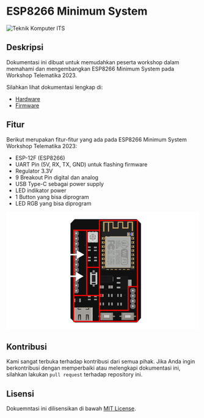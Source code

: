 # **ESP8266 Minimum System**

<img src="https://www.its.ac.id/komputer/wp-content/uploads/sites/28/2018/03/image10.png" alt="Teknik Komputer ITS" width="150" height="150">

## **Deskripsi**

Dokumentasi ini dibuat untuk memudahkan peserta workshop dalam memahami dan mengembangkan ESP8266 Minimum System pada Workshop Telematika 2023.

Silahkan lihat dokumentasi lengkap di:

- [Hardware](hardware/)
- [Firmware](firmware/)

## **Fitur**

Berikut merupakan fitur-fitur yang ada pada ESP8266 Minimum System Workshop Telematika 2023:

- ESP-12F (ESP8266)
- UART Pin (5V, RX, TX, GND) untuk flashing firmware
- Regulator 3.3V
- 9 Breakout Pin digital dan analog
- USB Type-C sebagai power supply
- LED indikator power
- 1 Button yang bisa diprogram
- LED RGB yang bisa diprogram

![ESP8266 Minimum System](images/fitur.png)

## **Kontribusi**

Kami sangat terbuka terhadap kontribusi dari semua pihak. Jika Anda ingin berkontribusi dengan memperbaiki atau melengkapi dokumentasi ini, silahkan lakukan `pull request` terhadap repository ini.

## **Lisensi**

Dokuemntasi ini dilisensikan di bawah [MIT License](LICENSE).
